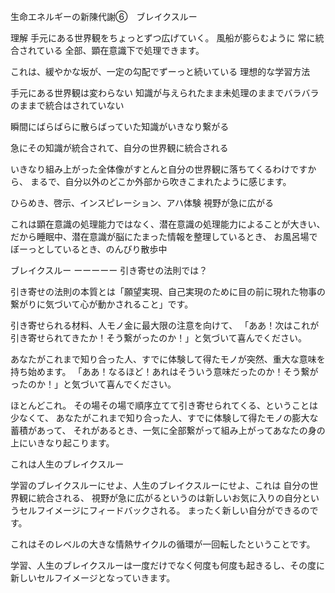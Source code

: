 生命エネルギーの新陳代謝⑥　ブレイクスルー

理解
手元にある世界観をちょっとずつ広げていく。
風船が膨らむように
常に統合されている
全部、顕在意識下で処理できます。

これは、緩やかな坂が、一定の勾配でずーっと続いている
理想的な学習方法



手元にある世界観は変わらない
知識が与えられたまま未処理のままでバラバラのままで統合はされていない

瞬間にばらばらに散らばっていた知識がいきなり繋がる

急にその知識が統合されて、自分の世界観に統合される

いきなり組み上がった全体像がすとんと自分の世界観に落ちてくるわけですから、
まるで、自分以外のどこか外部から吹きこまれたように感じます。

ひらめき、啓示、インスピレーション、アハ体験
視野が急に広がる

これは顕在意識の処理能力ではなく、潜在意識の処理能力によることが大きい、
だから睡眠中、潜在意識が脳にたまった情報を整理しているとき、
お風呂場でぼーっとしているとき、のんびり散歩中

ブレイクスルー
ーーーーー
引き寄せの法則では？

引き寄せの法則の本質とは「願望実現、自己実現のために目の前に現れた物事の繋がりに気づいて心が動かされること」です。

引き寄せられる材料、人モノ金に最大限の注意を向けて、
「ああ！次はこれが引き寄せられてきたか！そう繋がったのか！」と気づいて喜んでください。

あなたがこれまで知り合った人、すでに体験して得たモノが突然、重大な意味を持ち始めます。
「ああ！なるほど！あれはそういう意味だったのか！そう繋がったのか！」と気づいて喜んでください。

ほとんどこれ。
その場その場で順序立てて引き寄せられてくる、ということは少なくて、
あなたがこれまで知り合った人、すでに体験して得たモノの膨大な蓄積があって、
それがあるとき、一気に全部繋がって組み上がってあなたの身の上にいきなり起こります。

これは人生のブレイクスルー

学習のブレイクスルーにせよ、人生のブレイクスルーにせよ、これは
自分の世界観に統合される、
視野が急に広がるというのは新しいお気に入りの自分というセルフイメージにフィードバックされる。
まったく新しい自分ができるのです。

これはそのレベルの大きな情熱サイクルの循環が一回転したということです。

学習、人生のブレイクスルーは一度だけでなく何度も何度も起きるし、その度に新しいセルフイメージとなっていきます。

